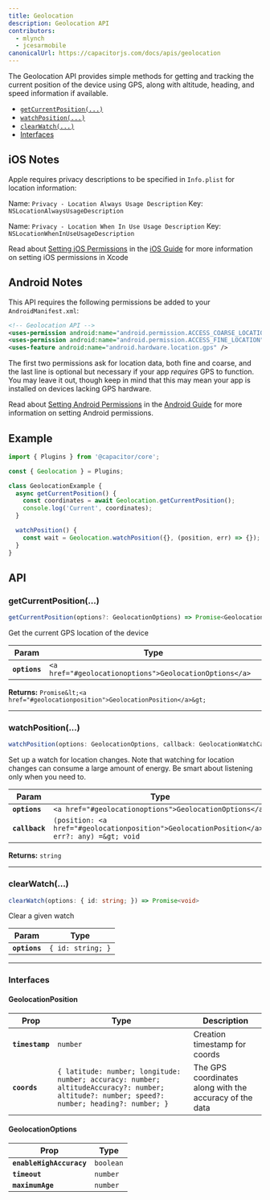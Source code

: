 ```yaml
---
title: Geolocation
description: Geolocation API
contributors:
  - mlynch
  - jcesarmobile
canonicalUrl: https://capacitorjs.com/docs/apis/geolocation
---
```


<plugin-platforms platforms="pwa,ios,android"></plugin-platforms>

The Geolocation API provides simple methods for getting and tracking the current position of the device using GPS, along
with altitude, heading, and speed information if available.

- [`getCurrentPosition(...)`](#getcurrentposition)
- [`watchPosition(...)`](#watchposition)
- [`clearWatch(...)`](#clearwatch)
- [Interfaces](#interfaces)

## iOS Notes

Apple requires privacy descriptions to be specified in `Info.plist` for location information:

Name: `Privacy - Location Always Usage Description`
Key: `NSLocationAlwaysUsageDescription`

Name: `Privacy - Location When In Use Usage Description`
Key: `NSLocationWhenInUseUsageDescription`

Read about [Setting iOS Permissions](/docs/ios/configuration/) in the [iOS Guide](/docs/ios/) for more information on setting iOS permissions in Xcode

## Android Notes

This API requires the following permissions be added to your `AndroidManifest.xml`:

```xml
<!-- Geolocation API -->
<uses-permission android:name="android.permission.ACCESS_COARSE_LOCATION" />
<uses-permission android:name="android.permission.ACCESS_FINE_LOCATION" />
<uses-feature android:name="android.hardware.location.gps" />
```

The first two permissions ask for location data, both fine and coarse, and the last line is optional but necessary if your app _requires_ GPS to function. You may leave it out, though keep in mind that this may mean your app is installed on devices lacking GPS hardware.

Read about [Setting Android Permissions](/docs/android/configuration/) in the [Android Guide](/docs/android/) for more information on setting Android permissions.

## Example

```typescript
import { Plugins } from '@capacitor/core';

const { Geolocation } = Plugins;

class GeolocationExample {
  async getCurrentPosition() {
    const coordinates = await Geolocation.getCurrentPosition();
    console.log('Current', coordinates);
  }

  watchPosition() {
    const wait = Geolocation.watchPosition({}, (position, err) => {});
  }
}
```

## API

### getCurrentPosition(...)

```typescript
getCurrentPosition(options?: GeolocationOptions) => Promise<GeolocationPosition>
```

Get the current GPS location of the device

| Param         | Type                                                              |
| ------------- | ----------------------------------------------------------------- |
| **`options`** | `<a href="#geolocationoptions">GeolocationOptions</a>` |

**Returns:** `Promise&lt;<a href="#geolocationposition">GeolocationPosition</a>&gt;`

---

### watchPosition(...)

```typescript
watchPosition(options: GeolocationOptions, callback: GeolocationWatchCallback) => CallbackID
```

Set up a watch for location changes. Note that watching for location changes
can consume a large amount of energy. Be smart about listening only when you need to.

| Param          | Type                                                                                                  |
| -------------- | ----------------------------------------------------------------------------------------------------- |
| **`options`**  | `<a href="#geolocationoptions">GeolocationOptions</a>`                                     |
| **`callback`** | `(position: <a href="#geolocationposition">GeolocationPosition</a>, err?: any) =&gt; void` |

**Returns:** `string`

---

### clearWatch(...)

```typescript
clearWatch(options: { id: string; }) => Promise<void>
```

Clear a given watch

| Param         | Type                         |
| ------------- | ---------------------------- |
| **`options`** | `{ id: string; }` |

---

### Interfaces

#### GeolocationPosition

| Prop            | Type                                                                                                                                                    | Description                                             |
| --------------- | ------------------------------------------------------------------------------------------------------------------------------------------------------- | ------------------------------------------------------- |
| **`timestamp`** | `number`                                                                                                                                     | Creation timestamp for coords                           |
| **`coords`**    | `{ latitude: number; longitude: number; accuracy: number; altitudeAccuracy?: number; altitude?: number; speed?: number; heading?: number; }` | The GPS coordinates along with the accuracy of the data |

#### GeolocationOptions

| Prop                     | Type                 |
| ------------------------ | -------------------- |
| **`enableHighAccuracy`** | `boolean` |
| **`timeout`**            | `number`  |
| **`maximumAge`**         | `number`  |
